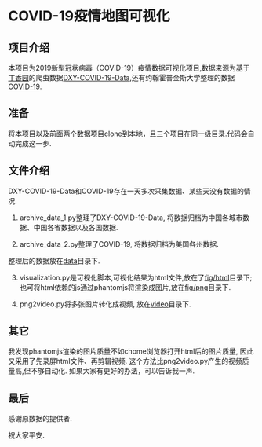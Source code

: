 # COVID-19疫情地图可视化

## 项目介绍
本项目为2019新型冠状病毒（COVID-19）疫情数据可视化项目,数据来源为基于[丁香园](https://3g.dxy.cn/newh5/view/pneumonia)的爬虫数据[DXY-COVID-19-Data](https://github.com/BlankerL/DXY-COVID-19-Data),还有约翰霍普金斯大学整理的数据[COVID-19](https://github.com/CSSEGISandData/COVID-19).

## 准备
将本项目以及前面两个数据项目clone到本地，且三个项目在同一级目录.代码会自动完成这一步.

## 文件介绍
DXY-COVID-19-Data和COVID-19存在一天多次采集数据、某些天没有数据的情况. 

1. archive_data_1.py整理了DXY-COVID-19-Data, 将数据归档为中国各城市数据、中国各省数据以及各国数据.

2. archive_data_2.py整理了COVID-19, 将数据归档为美国各州数据.

整理后的数据放在[data](data/)目录下.

3. visualization.py是可视化脚本,可视化结果为html文件,放在了[fig/html](fig/html)目录下; 也可将html依赖的js通过phantomjs将渲染成图片,放在[fig/png](fig/png)目录下.

4. png2video.py将多张图片转化成视频, 放在[video](video)目录下. 

## 其它
我发现phantomjs渲染的图片质量不如chome浏览器打开html后的图片质量, 因此又采用了先录屏html文件、再剪辑视频. 这个方法比png2video.py产生的视频质量高,但不够自动化.
如果大家有更好的办法，可以告诉我一声.

## 最后
感谢原数据的提供者.

祝大家平安.